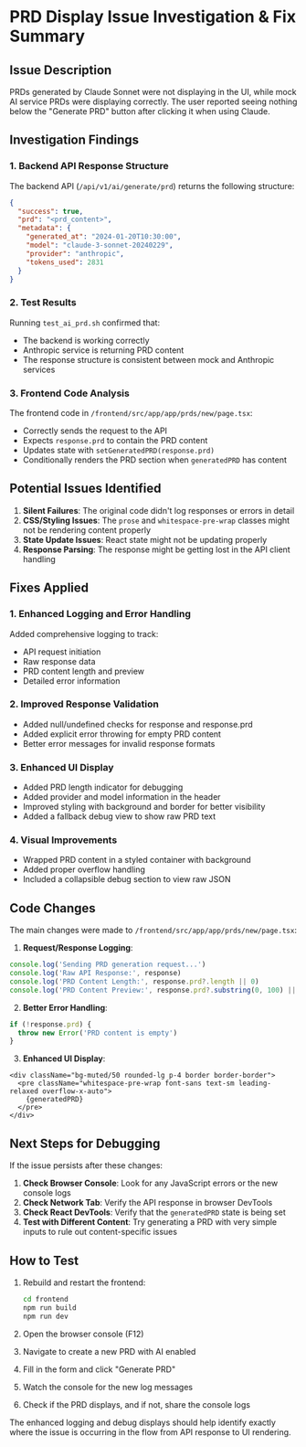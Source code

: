 # PRD Display Issue Investigation & Fix Summary

## Issue Description
PRDs generated by Claude Sonnet were not displaying in the UI, while mock AI service PRDs were displaying correctly. The user reported seeing nothing below the "Generate PRD" button after clicking it when using Claude.

## Investigation Findings

### 1. Backend API Response Structure
The backend API (`/api/v1/ai/generate/prd`) returns the following structure:
```json
{
  "success": true,
  "prd": "<prd_content>",
  "metadata": {
    "generated_at": "2024-01-20T10:30:00",
    "model": "claude-3-sonnet-20240229",
    "provider": "anthropic",
    "tokens_used": 2831
  }
}
```

### 2. Test Results
Running `test_ai_prd.sh` confirmed that:
- The backend is working correctly
- Anthropic service is returning PRD content
- The response structure is consistent between mock and Anthropic services

### 3. Frontend Code Analysis
The frontend code in `/frontend/src/app/app/prds/new/page.tsx`:
- Correctly sends the request to the API
- Expects `response.prd` to contain the PRD content
- Updates state with `setGeneratedPRD(response.prd)`
- Conditionally renders the PRD section when `generatedPRD` has content

## Potential Issues Identified

1. **Silent Failures**: The original code didn't log responses or errors in detail
2. **CSS/Styling Issues**: The `prose` and `whitespace-pre-wrap` classes might not be rendering content properly
3. **State Update Issues**: React state might not be updating properly
4. **Response Parsing**: The response might be getting lost in the API client handling

## Fixes Applied

### 1. Enhanced Logging and Error Handling
Added comprehensive logging to track:
- API request initiation
- Raw response data
- PRD content length and preview
- Detailed error information

### 2. Improved Response Validation
- Added null/undefined checks for response and response.prd
- Added explicit error throwing for empty PRD content
- Better error messages for invalid response formats

### 3. Enhanced UI Display
- Added PRD length indicator for debugging
- Added provider and model information in the header
- Improved styling with background and border for better visibility
- Added a fallback debug view to show raw PRD text

### 4. Visual Improvements
- Wrapped PRD content in a styled container with background
- Added proper overflow handling
- Included a collapsible debug section to view raw JSON

## Code Changes

The main changes were made to `/frontend/src/app/app/prds/new/page.tsx`:

1. **Request/Response Logging**:
```typescript
console.log('Sending PRD generation request...')
console.log('Raw API Response:', response)
console.log('PRD Content Length:', response.prd?.length || 0)
console.log('PRD Content Preview:', response.prd?.substring(0, 100) || 'No content')
```

2. **Better Error Handling**:
```typescript
if (!response.prd) {
  throw new Error('PRD content is empty')
}
```

3. **Enhanced UI Display**:
```tsx
<div className="bg-muted/50 rounded-lg p-4 border border-border">
  <pre className="whitespace-pre-wrap font-sans text-sm leading-relaxed overflow-x-auto">
    {generatedPRD}
  </pre>
</div>
```

## Next Steps for Debugging

If the issue persists after these changes:

1. **Check Browser Console**: Look for any JavaScript errors or the new console logs
2. **Check Network Tab**: Verify the API response in browser DevTools
3. **Check React DevTools**: Verify that the `generatedPRD` state is being set
4. **Test with Different Content**: Try generating a PRD with very simple inputs to rule out content-specific issues

## How to Test

1. Rebuild and restart the frontend:
   ```bash
   cd frontend
   npm run build
   npm run dev
   ```

2. Open the browser console (F12)

3. Navigate to create a new PRD with AI enabled

4. Fill in the form and click "Generate PRD"

5. Watch the console for the new log messages

6. Check if the PRD displays, and if not, share the console logs

The enhanced logging and debug displays should help identify exactly where the issue is occurring in the flow from API response to UI rendering.